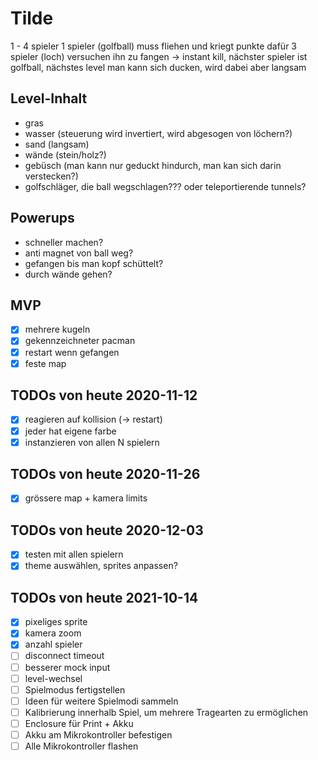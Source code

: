 # Tilde
1 - 4 spieler
1 spieler (golfball) muss fliehen und kriegt punkte dafür
3 spieler (loch) versuchen ihn zu fangen
    -> instant kill, nächster spieler ist golfball, nächstes level
man kann sich ducken, wird dabei aber langsam

## Level-Inhalt
- gras
- wasser (steuerung wird invertiert, wird abgesogen von löchern?)
- sand (langsam)
- wände (stein/holz?)
- gebüsch (man kann nur geduckt hindurch, man kan sich darin verstecken?)
- golfschläger, die ball wegschlagen??? oder teleportierende tunnels?

## Powerups
- schneller machen?
- anti magnet von ball weg?
- gefangen bis man kopf schüttelt?
- durch wände gehen?

## MVP
- [x] mehrere kugeln
- [x] gekennzeichneter pacman
- [x] restart wenn gefangen
- [x] feste map

## TODOs von heute 2020-11-12
- [x] reagieren auf kollision (-> restart)
- [x] jeder hat eigene farbe
- [x] instanzieren von allen N spielern

## TODOs von heute 2020-11-26
- [x] grössere map + kamera limits

## TODOs von heute 2020-12-03
- [x] testen mit allen spielern
- [x] theme auswählen, sprites anpassen?

## TODOs von heute 2021-10-14
- [x] pixeliges sprite
- [x] kamera zoom
- [x] anzahl spieler
- [ ] disconnect timeout
- [ ] besserer mock input
- [ ] level-wechsel
- [ ] Spielmodus fertigstellen
- [ ] Ideen für weitere Spielmodi sammeln
- [ ] Kalibrierung innerhalb Spiel, um mehrere Tragearten zu ermöglichen
- [ ] Enclosure für Print + Akku
- [ ] Akku am Mikrokontroller befestigen
- [ ] Alle Mikrokontroller flashen